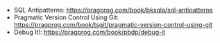* SQL Antipatterns: https://pragprog.com/book/bksqla/sql-antipatterns
* Pragmatic Version Control Using Git: https://pragprog.com/book/tsgit/pragmatic-version-control-using-git
* Debug It!: https://pragprog.com/book/pbdp/debug-it
